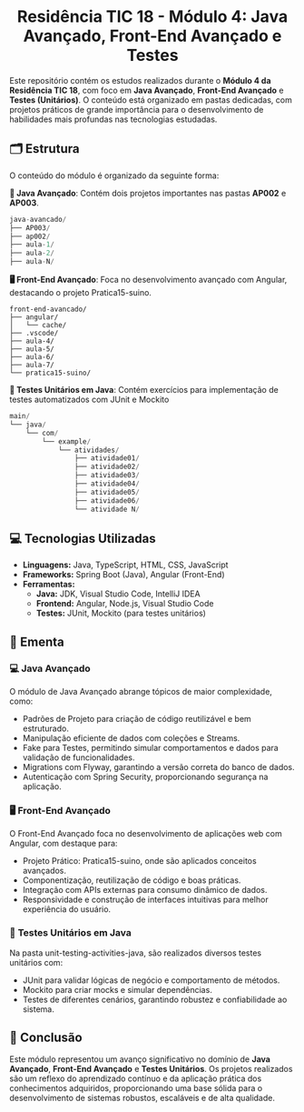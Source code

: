<h1 align="center">Residência TIC 18 - Módulo 4: Java Avançado, Front-End Avançado e Testes</h1>

Este repositório contém os estudos realizados durante o **Módulo 4 da Residência TIC 18**, com foco em **Java Avançado**, **Front-End Avançado** e **Testes (Unitários)**. O conteúdo está organizado em pastas dedicadas, com projetos práticos de grande importância para o desenvolvimento de habilidades mais profundas nas tecnologias estudadas.

## 🗂️ Estrutura  

O conteúdo do módulo é organizado da seguinte forma:

**📖 Java Avançado**: Contém dois projetos importantes nas pastas **AP002** e **AP003**.

```java
java-avancado/
├── AP003/
├── ap002/
├── aula-1/
├── aula-2/
├── aula-N/
```

**🖥️ Front-End Avançado**: Foca no desenvolvimento avançado com Angular, destacando o projeto Pratica15-suino.
```angular
front-end-avancado/
├── angular/
│   └── cache/
├── .vscode/
├── aula-4/
├── aula-5/
├── aula-6/
├── aula-7/
└── pratica15-suino/
```
**🧪 Testes Unitários em Java**: Contém exercícios para implementação de testes automatizados com JUnit e Mockito

```java
main/
└── java/
    └── com/
        └── example/
            └── atividades/
                ├── atividade01/
                ├── atividade02/
                ├── atividade03/
                ├── atividade04/
                ├── atividade05/
                ├── atividade06/
                └── atividade N/
```

## 💻 Tecnologias Utilizadas  

- **Linguagens:** Java, TypeScript, HTML, CSS, JavaScript  
- **Frameworks:** Spring Boot (Java), Angular (Front-End)  
- **Ferramentas:**
  - **Java:** JDK, Visual Studio Code, IntelliJ IDEA
  - **Frontend:** Angular, Node.js, Visual Studio Code
  - **Testes:** JUnit, Mockito (para testes unitários)

## 📝 Ementa

### 💻 **Java Avançado** 

O módulo de Java Avançado abrange tópicos de maior complexidade, como:
- Padrões de Projeto para criação de código reutilizável e bem estruturado.
- Manipulação eficiente de dados com coleções e Streams.
- Fake para Testes, permitindo simular comportamentos e dados para validação de funcionalidades.
- Migrations com Flyway, garantindo a versão correta do banco de dados.
- Autenticação com Spring Security, proporcionando segurança na aplicação.

### 🖥️ **Front-End Avançado**

O Front-End Avançado foca no desenvolvimento de aplicações web com Angular, com destaque para:
- Projeto Prático: Pratica15-suino, onde são aplicados conceitos avançados.
- Componentização, reutilização de código e boas práticas.
- Integração com APIs externas para consumo dinâmico de dados.
- Responsividade e construção de interfaces intuitivas para melhor experiência do usuário.

### 🧪 **Testes Unitários em Java**  

Na pasta unit-testing-activities-java, são realizados diversos testes unitários com:
- JUnit para validar lógicas de negócio e comportamento de métodos.
- Mockito para criar mocks e simular dependências.
- Testes de diferentes cenários, garantindo robustez e confiabilidade ao sistema.

## 🚀 Conclusão  

Este módulo representou um avanço significativo no domínio de **Java Avançado**, **Front-End Avançado** e **Testes Unitários**. Os projetos realizados são um reflexo do aprendizado contínuo e da aplicação prática dos conhecimentos adquiridos, proporcionando uma base sólida para o desenvolvimento de sistemas robustos, escaláveis e de alta qualidade.
